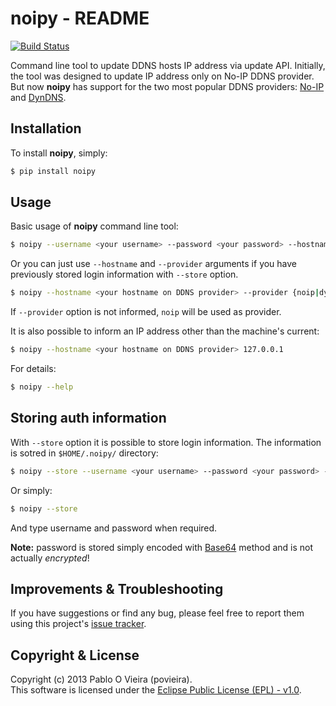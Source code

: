 # noipy - README

[![Build Status](https://travis-ci.org/povieira/noipy.png?branch=master)](https://travis-ci.org/povieira/noipy)

Command line tool to update DDNS hosts IP address via update API. Initially, the tool was designed to update IP address only on No-IP DDNS provider. But now **noipy** has support for the two most popular DDNS providers: [No-IP](http://www.noip.com/integrate/request) and [DynDNS](http://dyn.com/support/developers/api/perform-update/).

## Installation
To install **noipy**, simply:
```sh
$ pip install noipy
```

## Usage

Basic usage of **noipy** command line tool:
```sh
$ noipy --username <your username> --password <your password> --hostname <your hostname on DDNS provider> --provider {noip|dyn}
```
Or you can just use `--hostname` and `--provider` arguments if you have previously stored login information with `--store` option.
```sh
$ noipy --hostname <your hostname on DDNS provider> --provider {noip|dyn}
```

If `--provider` option is not informed, `noip` will be used as provider.

It is also possible to inform an IP address other than the machine's current:
```sh
$ noipy --hostname <your hostname on DDNS provider> 127.0.0.1
```

For details:
```sh
$ noipy --help
```

## Storing auth information
With `--store` option it is possible to store login information. The information is sotred in `$HOME/.noipy/` directory:
```sh
$ noipy --store --username <your username> --password <your password> --provider
```
Or simply:
```sh
$ noipy --store
```
And type username and password when required.

**Note:** password is stored simply encoded with [Base64](https://en.wikipedia.org/wiki/Base64) method and is not actually *encrypted*!

## Improvements & Troubleshooting

If you have suggestions or find any bug, please feel free to report them using this project's [issue tracker](https://github.com/povieira/noipy/issues).

## Copyright & License

Copyright (c) 2013 Pablo O Vieira (povieira).  
This software is licensed under the [Eclipse Public License (EPL) - v1.0](LICENSE.md).

